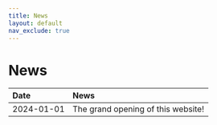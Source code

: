 ```yaml
---
title: News
layout: default
nav_exclude: true
---
```

# News
| Date        | News          | 
|:-------------|:------------------|
| 2024-01-01   | The grand opening of this website! |